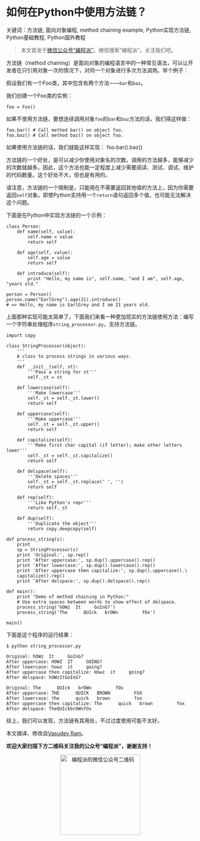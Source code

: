 # 如何在Python中使用方法链？

关键词：方法链, 面向对象编程, method chaining example, Python实现方法链, Python基础教程, Python国外教程

> 本文首发于[微信公众号“编程派”](http://mp.weixin.qq.com/s?__biz=MzAwNDc0MTUxMw==&mid=401649456&idx=1&sn=b5dde57ffaf5036f50d2da9b644f2aa8#rd)。微信搜索“编程派”，关注我们吧。

方法链（method chaining）是面向对象的编程语言中的一种常见语法，可以让开发者在只引用对象一次的情况下，对同一个对象进行多次方法调用。举个例子：

假设我们有一个Foo类，其中包含有两个方法——`bar`和`baz`。

我们创建一个Foo类的实例：

    foo = Foo()

如果不使用方法链，要想连续调用对象`foo`的`bar`和`baz`方法的话，我们得这样做：

    foo.bar() # Call method bar() on object foo.
    foo.baz() # Call method baz() on object foo.

如果使用方法链的话，我们就能这样实现：
    foo.bar().baz()

方法链的一个好处，是可以减少你使用对象名的次数。调用的方法越多，能够减少的次数就越多。因此，这个方法也能一定程度上减少需要阅读、测试、调试、维护的代码数量。这个好处不大，但也是有用的。

请注意，方法链的一个限制是，只能用在不需要返回其他值的方法上，因为你需要返回`self`对象。即使Python支持用一个`return`语句返回多个值，也可能无法解决这个问题。

下面是在Python中实现方法链的一个示例：

    class Person:
        def name(self, value):
            self.name = value
            return self
     
        def age(self, value):
            self.age = value
            return self
     
        def introduce(self):
            print "Hello, my name is", self.name, "and I am", self.age, "years old."
     
    person = Person()
    person.name("EarlGrey").age(21).introduce()
    # => Hello, my name is EarlGrey and I am 21 years old.

上面那种实现可能太简单了。下面我们来看一种更加现实的方法链使用方法：编写一个字符串处理程序`string_processor.py`，支持方法链。

    import copy

    class StringProcessor(object):
        '''
        A class to process strings in various ways.
        '''
        def __init__(self, st):
            '''Pass a string for st'''
            self._st = st

        def lowercase(self):
            '''Make lowercase'''
            self._st = self._st.lower()
            return self

        def uppercase(self):
            '''Make uppercase'''
            self._st = self._st.upper()
            return self

        def capitalize(self):
            '''Make first char capital (if letter); make other letters lower'''
            self._st = self._st.capitalize()
            return self

        def delspace(self):
            '''Delete spaces'''
            self._st = self._st.replace(' ', '')
            return self

        def rep(self):
            '''Like Python's repr'''
            return self._st

        def dup(self):
            '''Duplicate the object'''
            return copy.deepcopy(self)

    def process_string(s):
        print
        sp = StringProcessor(s)
        print 'Original:', sp.rep()
        print 'After uppercase:', sp.dup().uppercase().rep()
        print 'After lowercase:', sp.dup().lowercase().rep()
        print 'After uppercase then capitalize:', sp.dup().uppercase().\
        capitalize().rep()
        print 'After delspace:', sp.dup().delspace().rep()

    def main():
        print "Demo of method chaining in Python:"
        # Use extra spaces between words to show effect of delspace.
        process_string('hOWz  It     GoInG?')
        process_string('The      QUIck   brOWn         fOx')

    main()

下面是这个程序的运行结果：

    $ python string_processor.py

    Original: hOWz  It     GoInG?
    After uppercase: HOWZ  IT     GOING?
    After lowercase: howz  it     going?
    After uppercase then capitalize: Howz  it     going?
    After delspace: hOWzItGoInG?

    Original: The      QUIck   brOWn         fOx
    After uppercase: THE      QUICK   BROWN         FOX
    After lowercase: the      quick   brown         fox
    After uppercase then capitalize: The      quick   brown         fox
    After delspace: TheQUIckbrOWnfOx

综上，我们可以发现，方法链有其用处，不过过度使用可能不太好。

本文摘译、修改自[Vasudev Ram](http://jugad2.blogspot.com/2016/02/examples-of-method-chaining-in-python.html)。

**欢迎大家扫描下方二维码关注我的公众号“编程派”，谢谢支持！**

<p style="text-align:center">
    <img src="http://codingpy.com/static/images/wechat-of-codingpy.jpg" alt="编程派的微信公众号二维码" style="width:215px;height:215px">
</p>